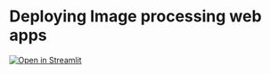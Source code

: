 # Deploying Image processing web apps


[![Open in Streamlit](https://static.streamlit.io/badges/streamlit_badge_black_white.svg)](https://share.streamlit.io/nishantb06/image_processing/streamapp-app.py)
